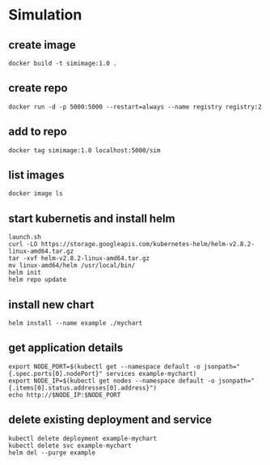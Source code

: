 # Simulation

## create image
```
docker build -t simimage:1.0 .
```

## create repo
```
docker run -d -p 5000:5000 --restart=always --name registry registry:2
```

## add to repo
```
docker tag simimage:1.0 localhost:5000/sim
```

## list images
```
docker image ls
```

## start kubernetis and install helm
```
launch.sh
curl -LO https://storage.googleapis.com/kubernetes-helm/helm-v2.8.2-linux-amd64.tar.gz
tar -xvf helm-v2.8.2-linux-amd64.tar.gz
mv linux-amd64/helm /usr/local/bin/
helm init
helm repo update
```

## install new chart

```
helm install --name example ./mychart
```

## get application details
```
export NODE_PORT=$(kubectl get --namespace default -o jsonpath="{.spec.ports[0].nodePort}" services example-mychart)
export NODE_IP=$(kubectl get nodes --namespace default -o jsonpath="{.items[0].status.addresses[0].address}")
echo http://$NODE_IP:$NODE_PORT
```

## delete existing deployment and service
```
kubectl delete deployment example-mychart
kubectl delete svc example-mychart
helm del --purge example
```
